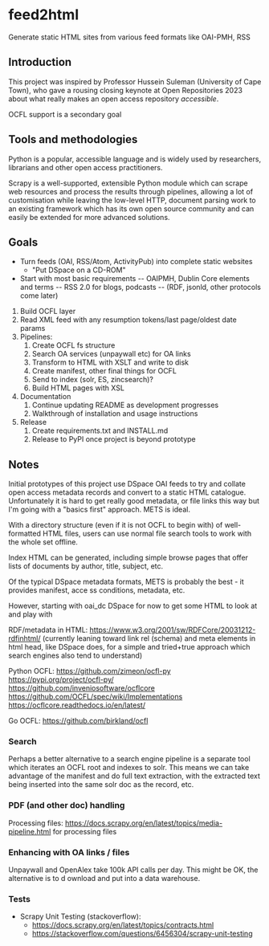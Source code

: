 # feed2html
Generate static HTML sites from various feed formats like OAI-PMH, RSS

## Introduction

This project was inspired by Professor Hussein Suleman (University of Cape Town), who gave a rousing closing keynote at Open Repositories 2023 about what really makes an open access repository *accessible*.

OCFL support is a secondary goal

## Tools and methodologies

Python is a popular, accessible language and is widely used by researchers, librarians and other open access practitioners.

Scrapy is a well-supported, extensible Python module which can scrape web resources and process the results through pipelines, allowing a lot of customisation while leaving the low-level HTTP, document parsing work to an existing framework which has its own open source community and can easily be extended for more advanced solutions.

## Goals

- Turn feeds (OAI, RSS/Atom, ActivityPub) into complete static websites
    - "Put DSpace on a CD-ROM"
- Start with most basic requirements
-- OAIPMH, Dublin Core elements and terms
-- RSS 2.0 for blogs, podcasts
-- (RDF, jsonld, other protocols come later)

1. Build OCFL layer
1. Read XML feed with any resumption tokens/last page/oldest date params
1. Pipelines:
   1. Create OCFL fs structure
   1. Search OA services (unpaywall etc) for OA links
   1. Transform to HTML with XSLT and write to disk
   1. Create manifest, other final things for OCFL
   1. Send to index (solr, ES, zincsearch)?
   1. Build HTML pages with XSL
1. Documentation
   1. Continue updating README as development progresses
   1. Walkthrough of installation and usage instructions
1. Release
   1. Create requirements.txt and INSTALL.md
   1. Release to PyPI once project is beyond prototype

## Notes

Initial prototypes of this project use DSpace OAI feeds to try and collate open access metadata records and convert to a static HTML catalogue. Unfortunately it is hard to get really good metadata, or file links this way but I'm going with a "basics first" approach. METS is ideal.

With a directory structure (even if it is not OCFL to begin with) of well-formatted HTML files, users can use normal file search tools to work with the whole set offline.

Index HTML can be generated, including simple browse pages that offer lists of documents by author, title, subject, etc.

Of the typical DSpace metadata formats, METS is probably the best - it provides manifest, acce
ss conditions, metadata, etc.

However, starting with oai_dc DSpace for now to get some HTML to look at and play with

RDF/metadata in HTML: https://www.w3.org/2001/sw/RDFCore/20031212-rdfinhtml/ (currently leaning toward link rel (schema) and meta elements in html head, like DSpace does, for a simple and tried+true approach which search engines also tend to understand)

Python OCFL:
https://github.com/zimeon/ocfl-py  https://pypi.org/project/ocfl-py/ 
https://github.com/inveniosoftware/ocflcore
https://github.com/OCFL/spec/wiki/Implementations
https://ocflcore.readthedocs.io/en/latest/

Go OCFL: https://github.com/birkland/ocfl 
### Search

Perhaps a better alternative to a search engine pipeline is a separate tool which iterates an OCFL root and indexes to solr. This means we can take advantage of the manifest and do full text extraction, with the extracted text being inserted into the same solr doc as the record, etc.

### PDF (and other doc) handling

Processing files: 
https://docs.scrapy.org/en/latest/topics/media-pipeline.html for processing files

### Enhancing with OA links / files

Unpaywall and OpenAlex take 100k API calls per day. This might be OK, the alternative is to d
ownload and put into a data warehouse.

### Tests

* Scrapy Unit Testing (stackoverflow):
    * https://docs.scrapy.org/en/latest/topics/contracts.html
    * https://stackoverflow.com/questions/6456304/scrapy-unit-testing
